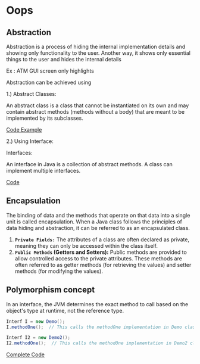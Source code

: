 # Oops 


## Abstraction

Abstraction is a process of hiding the internal implementation details and showing only functionality to the user. Another way, it shows only essential things to the user and hides the internal details


Ex : ATM GUI screen only highlights 

Abstraction can be achieved using

1.) Abstract Classes:

An abstract class is a class that cannot be instantiated on its own and may contain abstract methods (methods without a body) that are meant to be implemented by its subclasses.

[Code Example](https://github.com/Rajeev-singh-git/Java_Interview_Question/blob/main/Core%20Java/oopsConcept/AbstractionExample.java)

2.) Using Interface:

Interfaces:

An interface in Java is a collection of abstract methods. A class can implement multiple interfaces.

[Code](https://github.com/Rajeev-singh-git/Java_Interview_Question/blob/main/Core%20Java/oopsConcept/AbstractionExampleUsingInterface.java)



## Encapsulation

The binding of data and the methods that operate on that data into a single unit is called encapsulation. When a Java class follows the principles of data hiding and abstraction, it can be referred to as an encapsulated class.

1. **`Private Fields:`** The attributes of a class are often declared as private, meaning they can only be accessed within the class itself.
2. **`Public Methods` (Getters and Setters):** Public methods are provided to allow controlled access to the private attributes. These methods are often referred to as getter methods (for retrieving the values) and setter methods (for modifying the values).

## Polymorphism concept

In an interface, the JVM determines the exact method to call based on the object's type at runtime, not the reference type.

```java
Interf I = new Demo();
I.methodOne();  // This calls the methodOne implementation in Demo class

Interf I2 = new Demo2();
I2.methodOne();  // This calls the methodOne implementation in Demo2 class
```

[Complete Code](https://github.com/Rajeev-singh-git/Java_Interview_Question/blob/main/Java%208/src/Interf.java)
